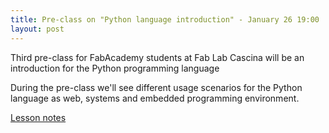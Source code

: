 ```yaml
---
title: Pre-class on "Python language introduction" - January 26 19:00
layout: post
---
```


Third pre-class for FabAcademy students at Fab Lab Cascina will be an introduction for the Python programming language

During the pre-class we'll see different usage scenarios for the Python language as web, systems and embedded programming environment.

[Lesson notes](/classes/pre-03/)



